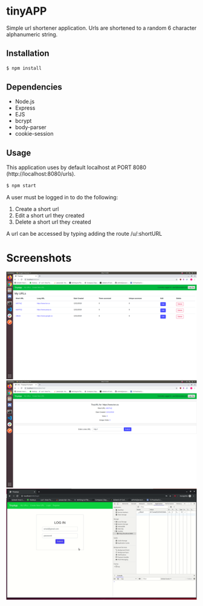 # tinyAPP

Simple url shortener application. Urls are shortened to a random 6 character alphanumeric string.

## Installation

```sh
$ npm install
```
## Dependencies

- Node.js
- Express
- EJS
- bcrypt
- body-parser
- cookie-session

## Usage

This application uses by default localhost at PORT 8080 (http://localhost:8080/urls).

```sh
$ npm start
```

A user must be logged in to do the following:

1. Create a short url
2. Edit a short url they created
3. Delete a short url they created

A url can be accessed by typing adding the route /u/:shortURL

# Screenshots

!["Screenshot of URLs page"](https://github.com/Melonfruity/tinyapp/blob/master/docs/urls.png)
!["Screenshot of ShortURLs edit page"](https://github.com/Melonfruity/tinyapp/blob/master/docs/shortURLedit.png)
!["Screenshot of ShortURLs edit page"](https://github.com/Melonfruity/tinyapp/blob/master/docs/tinyapptest.gif)